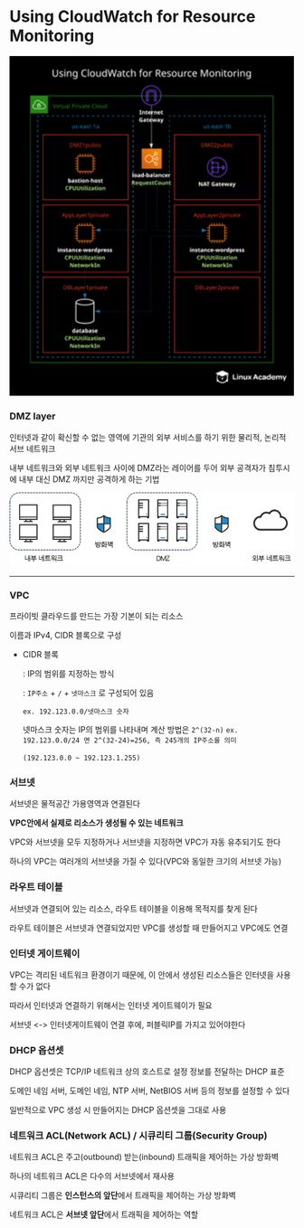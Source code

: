 # Using CloudWatch for Resource Monitoring



<img src="images/%EA%B0%9C%EC%9A%94-1613779224791.png" alt="개요" style="zoom:150%;" />



### DMZ layer

인터넷과 같이 확신할 수 없는 영역에 기관의 외부 서비스를 하기 위한 물리적, 논리적 서브 네트워크

내부 네트워크와 외부 네트워크 사이에 DMZ라는 레이어를 두어 외부 공격자가 침투시에 내부 대신 DMZ 까지만 공격하게 하는 기법



![DMZ개념](images/DMZ%EA%B0%9C%EB%85%90.png)







---



### VPC

프라이빗 클라우드를 만드는 가장 기본이 되는 리소스

이름과 IPv4, CIDR 블록으로 구성

- CIDR 블록

  : IP의 범위를 지정하는 방식

  : `IP주소` + `/` + `넷마스크` 로 구성되어 있음

  `ex. 192.123.0.0/넷마스크 숫자`

  넷마스크 숫자는 IP의 범위를 나타내며 계산 방법은 `2^(32-n)` 
  `ex. 192.123.0.0/24 면 2^(32-24)=256, 즉 245개의 IP주소를 의미`

  `(192.123.0.0 ~ 192.123.1.255)`



### 서브넷

서브넷은 물적공간 가용영역과 연결된다

**VPC안에서 실제로 리소스가 생성될 수 있는 네트워크**

VPC와 서브넷을 모두 지정하거나 서브넷을 지정하면 VPC가 자동 유추되기도 한다

하나의 VPC는 여러개의 서브넷을 가질 수 있다(VPC와 동일한 크기의 서브넷 가능)



### 라우트 테이블

서브넷과 연결되어 있는 리소스, 라우트 테이블을 이용해 목적지를 찾게 된다

라우트 테이블은 서브넷과 연결되었지만 VPC를 생성할 때 만들어지고 VPC에도 연결



### 인터넷 게이트웨이

VPC는 격리된 네트워크 환경이기 때문에, 이 안에서 생성된 리소스들은 인터넷을 사용할 수가 없다

따라서 인터넷과 연결하기 위해서는 인터넷 게이트웨이가 필요

서브넷 <-> 인터넷게이트웨이 연결 후에, 퍼블릭IP를 가지고 있어야한다



### DHCP 옵션셋

DHCP 옵션셋은 TCP/IP 네트워크 상의 호스트로 설정 정보를 전달하는 DHCP 표준

도메인 네임 서버, 도메인 네임, NTP 서버, NetBIOS 서버 등의 정보를 설정할 수 있다

일반적으로 VPC 생성 시 만들어지는 DHCP 옵션셋을 그대로 사용



### 네트워크 ACL(Network ACL) / 시큐리티 그룹(Security Group)

네트워크 ACL은 주고(outbound) 받는(inbound) 트래픽을 제어하는 가상 방화벽

하나의 네트워크 ACL은 다수의 서브넷에서 재사용

시큐리티 그룹은 **인스턴스의 앞단**에서 트래픽을 제어하는 가상 방화벽

네트워크 ACL은 **서브넷 앞단**에서 트래픽을 제어하는 역할